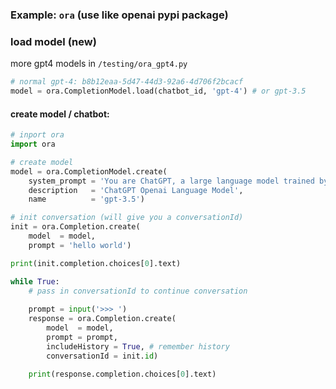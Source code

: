 ### Example: `ora` (use like openai pypi package) <a name="example-ora"></a>

### load model (new)

more gpt4 models in `/testing/ora_gpt4.py`

```python
# normal gpt-4: b8b12eaa-5d47-44d3-92a6-4d706f2bcacf
model = ora.CompletionModel.load(chatbot_id, 'gpt-4') # or gpt-3.5
```

#### create model / chatbot: 
```python
# inport ora
import ora

# create model
model = ora.CompletionModel.create(
    system_prompt = 'You are ChatGPT, a large language model trained by OpenAI. Answer as concisely as possible',
    description   = 'ChatGPT Openai Language Model',
    name          = 'gpt-3.5')

# init conversation (will give you a conversationId)
init = ora.Completion.create(
    model  = model,
    prompt = 'hello world')

print(init.completion.choices[0].text)

while True:
    # pass in conversationId to continue conversation
    
    prompt = input('>>> ')
    response = ora.Completion.create(
        model  = model,
        prompt = prompt,
        includeHistory = True, # remember history
        conversationId = init.id)
    
    print(response.completion.choices[0].text)
```